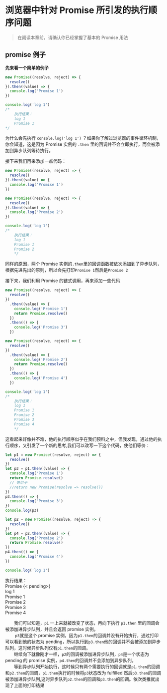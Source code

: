 # 浏览器中针对 Promise 所引发的执行顺序问题

> 在阅读本章前，请确认你已经掌握了基本的 Promise 用法

## promise 例子

**先来看一个简单的例子**

```javascript
new Promise((resolve, reject) => {
  resolve()
}).then((value) => {
  console.log('Promise 1')
})

console.log('log 1')
/*
    执行结果：
    log 1
    Promise 1
*/
```

为什么会先执行 `console.log('log 1')` ？如果你了解过浏览器的事件循环机制，你会知道，这是因为 Promise 实例的 `.then` 里的回调并不会立即执行，而会被添加到异步队列等待执行。

接下来我们再来添加一点代码：

```javascript
new Promise((resolve, reject) => {
  resolve()
}).then((value) => {
  console.log('Promise 1')
})

new Promise((resolve, reject) => {
  resolve()
}).then((value) => {
  console.log('Promise 2')
})

console.log('log 1')
/*
    执行结果：
    log 1
    Promise 1
    Promise 2
    */
```

同样的原因，两个 Promise 实例的`.then`里的回调函数被依次添加到了异步队列，根据先进先出的原则，所以会先打印`Promise 1`然后是`Promise 2`

接下来，我们利用 Promise 的链式调用，再来添加一些代码

```javascript
new Promise((resolve, reject) => {
  resolve()
})
  .then((value) => {
    console.log('Promise 1')
    return Promise.resolve()
  })
  .then(() => {
    console.log('Promise 3')
  })

new Promise((resolve, reject) => {
  resolve()
})
  .then((value) => {
    console.log('Promise 2')
    return Promise.resolve()
  })
  .then(() => {
    console.log('Promise 4')
  })

console.log('log 1')
/*
    执行结果：
    log 1
    Promise 1
    Promise 2
    Promise 3
    Promise 4
    */
```

这看起来好像并不难，他的执行顺序似乎在我们预料之中，但我发现，通过他的执行顺序，又引发了一个新的思考,我们可以改写一下这个代码，使他们等价：

```javascript
let p1 = new Promise((resolve, reject) => {
  resolve()
})
let p3 = p1.then((value) => {
  console.log('Promise 1')
  return Promise.resolve()
  // 等价于
  //return new Promise(resolve => resolve())
})
p3.then(() => {
  console.log('Promise 3')
})
console.log(p3)

let p2 = new Promise((resolve, reject) => {
  resolve()
})
let p4 = p2.then((value) => {
  console.log('Promise 2')
  return Promise.resolve()
})
p4.then(() => {
  console.log('Promise 4')
})

console.log('log 1')
```

执行结果：  
Promise {< pending>}  
log 1  
Promise 1  
Promise 2  
Promise 3  
Promise 4  

&emsp;&emsp;我们可以知道，`p1` 一上来就被改变了状态，再向下执行 `p1.then` 里的回调会被添加进异步队列，并且会返回 promise 实例。  
&emsp;&emsp; `p3`就是这个 promise 实例，因为`p1.then`的回调并没有开始执行，通过打印可以看到他的状态为 pending，所以执行到`p3.then`他的回调并不会被添加到异步队列，这时候异步队列仅有`p1.then`的回调。  
&emsp;&emsp;继续向下就像刚才一样，`p2`的回调被添加进异步队列，`p4`是一个状态为 pending 的 promise 实例，`p4.then`的回调并不会添加到异步队列。  
&emsp;&emsp;等到异步队列开始执行，这时候只有两个需要执行的回调就是`p1.then`的回调和`p2.then`的回调，`p1.then`执行的时候将`p3`状态改为 fulfilled 然后`p3.then`的回调被添加进异步队列,这时异步队列`p2.then`的回调和`p3.then`的回调。依次类推就出现了上面的打印结果

